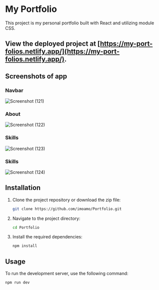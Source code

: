 # My Portfolio

This project is my personal portfolio built with React and utilizing module CSS.

## View the deployed project at [https://my-port-folios.netlify.app/](https://my-port-folios.netlify.app/).

## Screenshots of app

### Navbar
![Screenshot (121)](https://github.com/imoamo/Portfolio/assets/154124258/eddc52e2-eb5d-4600-a7ff-fa036907e012)

###  About
![Screenshot (122)](https://github.com/imoamo/Portfolio/assets/154124258/385b69cb-f467-4441-81f8-761086316c87)

### Skills
![Screenshot (123)](https://github.com/imoamo/Portfolio/assets/154124258/4edcd356-73de-46bf-8572-d2c060333020)

###  Skills
![Screenshot (124)](https://github.com/imoamo/Portfolio/assets/154124258/00b94203-dfb0-4a06-bdf9-be95fea4f97f)



## Installation

1. Clone the project repository or download the zip file:

    ```bash
    git clone https://github.com/imoamo/Portfolio.git
    ```

2. Navigate to the project directory:

    ```bash
    cd Portfolio
    ```

3. Install the required dependencies:

    ```bash
    npm install
    ```

## Usage

To run the development server, use the following command:

```bash
npm run dev
